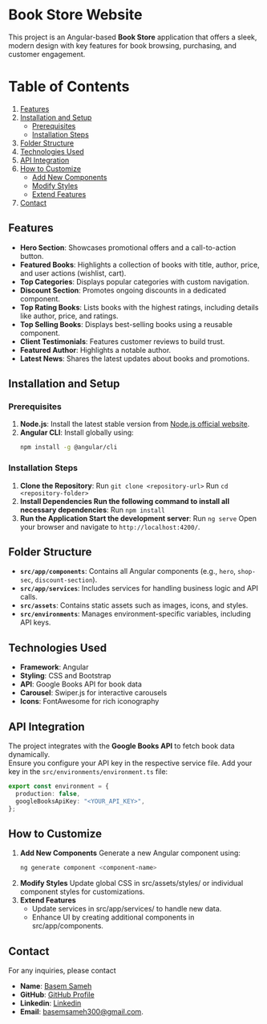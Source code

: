 # Book Store Website

This project is an Angular-based **Book Store** application that offers a sleek, modern design with key features for book browsing, purchasing, and customer engagement.

# Table of Contents

1. [Features](#features)
2. [Installation and Setup](#installation-and-setup)
   - [Prerequisites](#prerequisites)
   - [Installation Steps](#installation-steps)
3. [Folder Structure](#folder-structure)
4. [Technologies Used](#technologies-used)
5. [API Integration](#api-integration)
6. [How to Customize](#how-to-customize)
   - [Add New Components](#add-new-components)
   - [Modify Styles](#modify-styles)
   - [Extend Features](#extend-features)
7. [Contact](#contact)

## Features

- **Hero Section**: Showcases promotional offers and a call-to-action button.
- **Featured Books**: Highlights a collection of books with title, author, price, and user actions (wishlist, cart).
- **Top Categories**: Displays popular categories with custom navigation.
- **Discount Section**: Promotes ongoing discounts in a dedicated component.
- **Top Rating Books**: Lists books with the highest ratings, including details like author, price, and ratings.
- **Top Selling Books**: Displays best-selling books using a reusable component.
- **Client Testimonials**: Features customer reviews to build trust.
- **Featured Author**: Highlights a notable author.
- **Latest News**: Shares the latest updates about books and promotions.

## Installation and Setup

### Prerequisites

1. **Node.js**: Install the latest stable version from [Node.js official website](https://nodejs.org).
2. **Angular CLI**: Install globally using:
   ```bash
   npm install -g @angular/cli
   ```

### Installation Steps

1. **Clone the Repository**:
   Run `git clone <repository-url>`
   Run `cd <repository-folder>`
2. **Install Dependencies Run the following command to install all necessary dependencies**:
   Run `npm install`
3. **Run the Application Start the development server**:
   Run `ng serve`
   Open your browser and navigate to `http://localhost:4200/`.

## Folder Structure

- **`src/app/components`**: Contains all Angular components (e.g., `hero`, `shop-sec`, `discount-section`).
- **`src/app/services`**: Includes services for handling business logic and API calls.
- **`src/assets`**: Contains static assets such as images, icons, and styles.
- **`src/environments`**: Manages environment-specific variables, including API keys.

## Technologies Used

- **Framework**: Angular
- **Styling**: CSS and Bootstrap
- **API**: Google Books API for book data
- **Carousel**: Swiper.js for interactive carousels
- **Icons**: FontAwesome for rich iconography

## API Integration

The project integrates with the **Google Books API** to fetch book data dynamically.  
Ensure you configure your API key in the respective service file. Add your key in the `src/environments/environment.ts` file:

```typescript
export const environment = {
  production: false,
  googleBooksApiKey: "<YOUR_API_KEY>",
};
```

## How to Customize

1. **Add New Components**
   Generate a new Angular component using:
   ```bash
   ng generate component <component-name>
   ```
2. **Modify Styles**
   Update global CSS in src/assets/styles/ or individual component styles for customizations.
3. **Extend Features**
   - Update services in src/app/services/ to handle new data.
   - Enhance UI by creating additional components in src/app/components.

## Contact

For any inquiries, please contact

- **Name**: [Basem Sameh](Basem-Sameh)
- **GitHub**: [GitHub Profile](https://github.com/basemsameh)
- **Linkedin**: [Linkedin](https://www.linkedin.com/in/basem-sameh-671b5b212/)
- **Email**: [basemsameh300@gmail.com](basemsameh300@gmail.com).
